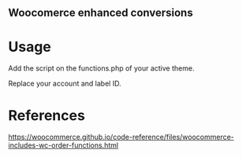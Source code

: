 ## Woocomerce enhanced conversions

# Usage

Add the script on the functions.php of your active theme. 

Replace your account and label ID.

# References

https://woocommerce.github.io/code-reference/files/woocommerce-includes-wc-order-functions.html